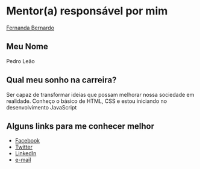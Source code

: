 # Mentor(a) responsável por mim

[Fernanda Bernardo](/profiles/mentors/profiles/fernandabernardo.md)

## Meu Nome

Pedro Leão

## Qual meu sonho na carreira?

Ser capaz de transformar ideias que possam melhorar nossa sociedade em realidade.
Conheço o básico de HTML, CSS e estou iniciando no desenvolvimento JavaScript

## Alguns links para me conhecer melhor

* [Facebook](https://www.facebook.com/phenriqueleao)
* [Twitter](https://www.twitter.com/phenriqueleao)
* [LinkedIn](https://br.linkedin.com/in/pedro-henrique-le%C3%A3o-97b10052?trk=prof-samename-name)
* [e-mail](mailto:phenriqueleao@gmail.com)